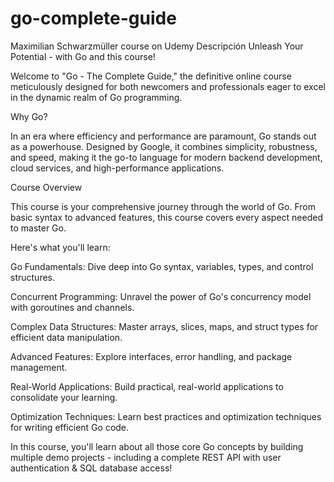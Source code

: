 # go-complete-guide
Maximilian Schwarzmüller course on Udemy
Descripción
Unleash Your Potential - with Go and this course!

Welcome to "Go - The Complete Guide," the definitive online course meticulously designed for both newcomers and professionals eager to excel in the dynamic realm of Go programming.



Why Go?

In an era where efficiency and performance are paramount, Go stands out as a powerhouse. Designed by Google, it combines simplicity, robustness, and speed, making it the go-to language for modern backend development, cloud services, and high-performance applications.

Course Overview

This course is your comprehensive journey through the world of Go. From basic syntax to advanced features, this course covers every aspect needed to master Go.

Here's what you'll learn:

Go Fundamentals: Dive deep into Go syntax, variables, types, and control structures.

Concurrent Programming: Unravel the power of Go's concurrency model with goroutines and channels.

Complex Data Structures: Master arrays, slices, maps, and struct types for efficient data manipulation.

Advanced Features: Explore interfaces, error handling, and package management.

Real-World Applications: Build practical, real-world applications to consolidate your learning.

Optimization Techniques: Learn best practices and optimization techniques for writing efficient Go code.

In this course, you'll learn about all those core Go concepts by building multiple demo projects - including a complete REST API with user authentication & SQL database access!